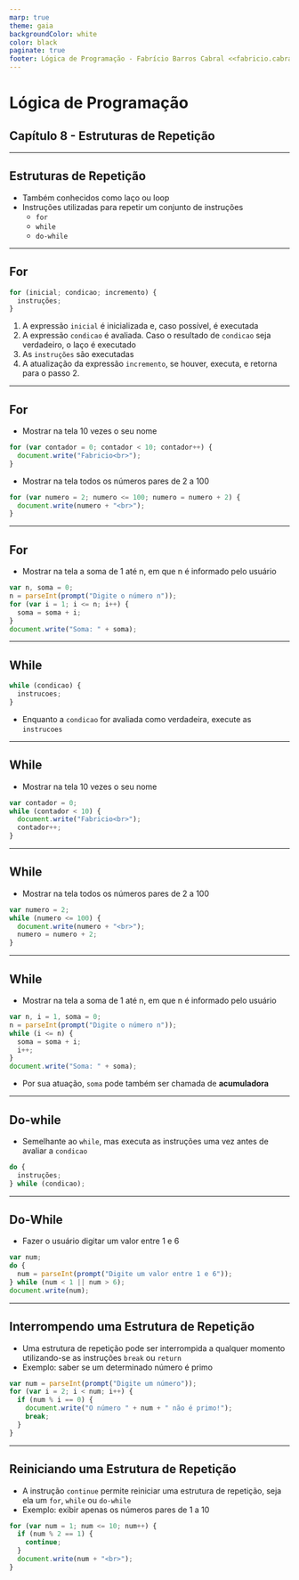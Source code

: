```yaml
---
marp: true
theme: gaia
backgroundColor: white
color: black
paginate: true
footer: Lógica de Programação - Fabrício Barros Cabral <<fabricio.cabral@ead.ifpe.edu.br>>
---
```

<style>
img[alt~="center"] {
    display: block;
    margin: 0 auto;
}
</style>

<!-- _paginate: false -->
# **Lógica de Programação**

## Capítulo 8 - Estruturas de Repetição

---

## Estruturas de Repetição

- Também conhecidos como laço ou loop
- Instruções utilizadas para repetir um conjunto de instruções
  - `for`
  - `while`
  - `do-while`

---

## For

```javascript
for (inicial; condicao; incremento) {
  instruções;
}
```

1. A expressão `inicial` é inicializada e, caso possível, é executada
2. A expressão `condicao` é avaliada. Caso o resultado de `condicao` seja verdadeiro, o laço é executado
3. As `instruções` são executadas
4. A atualização da expressão `incremento`, se houver, executa, e retorna para o passo 2.

---

## For

- Mostrar na tela 10 vezes o seu nome

```javascript
for (var contador = 0; contador < 10; contador++) {
  document.write("Fabricio<br>");
}
```

- Mostrar na tela todos os números pares de 2 a 100

```javascript
for (var numero = 2; numero <= 100; numero = numero + 2) {
  document.write(numero + "<br>");
}
```

---

## For

- Mostrar na tela a soma de 1 até n, em que n é informado pelo usuário

```javascript
var n, soma = 0;
n = parseInt(prompt("Digite o número n"));
for (var i = 1; i <= n; i++) {
  soma = soma + i;
}
document.write("Soma: " + soma);
```

---

## While

```javascript
while (condicao) {
  instrucoes;
}
```
- Enquanto a `condicao` for avaliada como verdadeira, execute as `instrucoes`

---

## While

- Mostrar na tela 10 vezes o seu nome

```javascript
var contador = 0;
while (contador < 10) {
  document.write("Fabricio<br>");
  contador++;
}
```

---

## While

- Mostrar na tela todos os números pares de 2 a 100

```javascript
var numero = 2;
while (numero <= 100) {
  document.write(numero + "<br>");
  numero = numero + 2;
}
```

---

## While

- Mostrar na tela a soma de 1 até n, em que n é informado pelo usuário

```javascript
var n, i = 1, soma = 0;
n = parseInt(prompt("Digite o número n"));
while (i <= n) {
  soma = soma + i;
  i++;
}
document.write("Soma: " + soma);
```

- Por sua atuação, `soma` pode também ser chamada de **acumuladora**

---

## Do-while

- Semelhante ao `while`, mas executa as instruções uma vez antes de avaliar a `condicao`

```javascript
do {
  instruções;
} while (condicao);
```

---

## Do-While

- Fazer o usuário digitar um valor entre 1 e 6

```javascript
var num;
do {
  num = parseInt(prompt("Digite um valor entre 1 e 6"));
} while (num < 1 || num > 6);
document.write(num);
```

---

## Interrompendo uma Estrutura de Repetição

- Uma estrutura de repetição pode ser interrompida a qualquer momento utilizando-se as instruções `break` ou `return`
- Exemplo: saber se um determinado número é primo
```javascript
var num = parseInt(prompt("Digite um número"));
for (var i = 2; i < num; i++) {
  if (num % i == 0) {
    document.write("O número " + num + " não é primo!");
    break;
  }
}
```

---

## Reiniciando uma Estrutura de Repetição

- A instrução `continue` permite reiniciar uma estrutura de repetição, seja ela um `for`, `while` ou `do-while`
- Exemplo: exibir apenas os números pares de 1 a 10
```javascript
for (var num = 1; num <= 10; num++) {
  if (num % 2 == 1) {
    continue;
  }
  document.write(num + "<br>");
}
```
